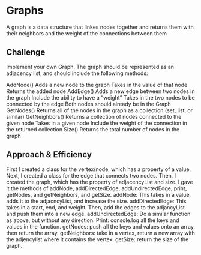 # Graphs
A graph is a data structure that linkes nodes together and returns them with their neighbors and the weight of the connections between them

## Challenge
Implement your own Graph. The graph should be represented as an adjacency list, and should include the following methods:

AddNode()
Adds a new node to the graph
Takes in the value of that node
Returns the added node
AddEdge()
Adds a new edge between two nodes in the graph
Include the ability to have a “weight”
Takes in the two nodes to be connected by the edge
Both nodes should already be in the Graph
GetNodes()
Returns all of the nodes in the graph as a collection (set, list, or similar)
GetNeighbors()
Returns a collection of nodes connected to the given node
Takes in a given node
Include the weight of the connection in the returned collection
Size()
Returns the total number of nodes in the graph

## Approach & Efficiency
First I created a class for the vertex/node, which has a property of a value.
Next, I created a class for the edge that connects two nodes.
Then, I created the graph, which has the property of adjacencyList and size. I gave it the methods of addNode, addDirectedEdge, addUndirectedEdge, print, getNodes, and getNeighbors, and getSize.
addNode: This takes in a value, adds it to the adjacncyList, and increase the size.
addDirectedEdge: This takes in a start, end, and weight. Then, add the edges to the adjancyList and push them into a new edge.
addUndirectedEdge: Do a similar function as above, but without any direction.
Print: console.log all the keys and values in the function.
getNodes: push all the keys and values onto an array, then return the array.
getNeighbors: take in a vertex, return a new array with the adjencylist where it contains the vertex.
getSize: return the size of the graph.
